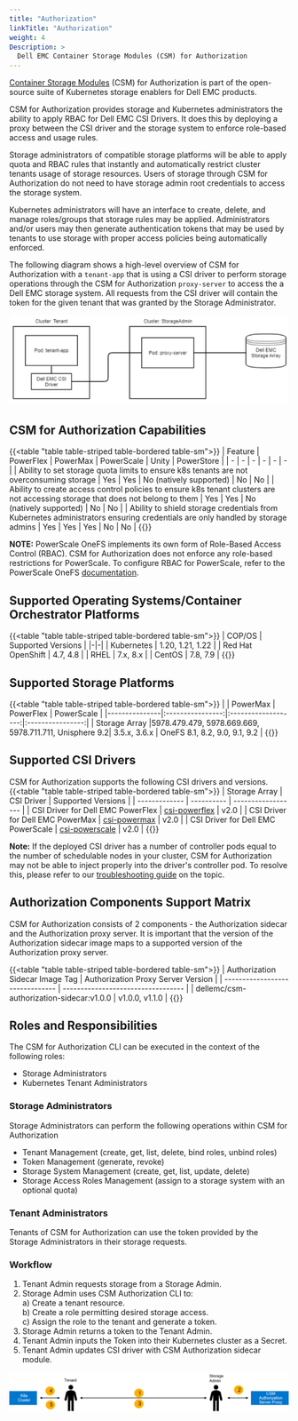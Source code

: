 ```yaml
---
title: "Authorization"
linkTitle: "Authorization"
weight: 4
Description: >
  Dell EMC Container Storage Modules (CSM) for Authorization
---
```


[Container Storage Modules](https://github.com/dell/csm) (CSM) for Authorization is part of the  open-source suite of Kubernetes storage enablers for Dell EMC products. 

CSM for Authorization provides storage and Kubernetes administrators the ability to apply RBAC for Dell EMC CSI Drivers. It does this by deploying a proxy between the CSI driver and the storage system to enforce role-based access and usage rules.

Storage administrators of compatible storage platforms will be able to apply quota and RBAC rules that instantly and automatically restrict cluster tenants usage of storage resources. Users of storage through CSM for Authorization do not need to have storage admin root credentials to access the storage system.

Kubernetes administrators will have an interface to create, delete, and manage roles/groups that storage rules may be applied. Administrators and/or users may then generate authentication tokens that may be used by tenants to use storage with proper access policies being automatically enforced.

The following diagram shows a high-level overview of CSM for Authorization with a `tenant-app` that is using a CSI driver to perform storage operations through the CSM for Authorization `proxy-server` to access the a Dell EMC storage system. All requests from the CSI driver will contain the token for the given tenant that was granted by the Storage Administrator.

![CSM for Authorization](./karavi-authorization-example.png "CSM for Authorization")

## CSM for Authorization Capabilities
{{<table "table table-striped table-bordered table-sm">}}
| Feature | PowerFlex | PowerMax | PowerScale | Unity | PowerStore |
| - | - | - | - | - | - |
| Ability to set storage quota limits to ensure k8s tenants are not overconsuming storage | Yes | Yes | No (natively supported) | No | No |
| Ability to create access control policies to ensure k8s tenant clusters are not accessing storage that does not belong to them | Yes | Yes | No (natively supported) | No | No |
| Ability to shield storage credentials from Kubernetes administrators ensuring credentials are only handled by storage admins | Yes | Yes | Yes | No | No |
{{</table>}}

__NOTE:__ PowerScale OneFS implements its own form of Role-Based Access Control (RBAC). CSM for Authorization does not enforce any role-based restrictions for PowerScale. To configure RBAC for PowerScale, refer to the PowerScale OneFS [documentation](https://www.dell.com/support/home/en-us/product-support/product/isilon-onefs/docs).

## Supported Operating Systems/Container Orchestrator Platforms
{{<table "table table-striped table-bordered table-sm">}}
| COP/OS | Supported Versions |
|-|-|
| Kubernetes    | 1.20, 1.21, 1.22 |
| Red Hat OpenShift | 4.7, 4.8 |
| RHEL          |     7.x, 8.x      |
| CentOS        |     7.8, 7.9     |
{{</table>}}

## Supported Storage Platforms

{{<table "table table-striped table-bordered table-sm">}}
|               | PowerMax         | PowerFlex | PowerScale |
|---------------|:----------------:|:-------------------:|:----------------:|
| Storage Array |5978.479.479, 5978.669.669, 5978.711.711, Unisphere 9.2|    3.5.x, 3.6.x    | OneFS 8.1, 8.2, 9.0, 9.1, 9.2 |
{{</table>}}

## Supported CSI Drivers

CSM for Authorization supports the following CSI drivers and versions.
{{<table "table table-striped table-bordered table-sm">}}
| Storage Array | CSI Driver | Supported Versions |
| ------------- | ---------- | ------------------ |
| CSI Driver for Dell EMC PowerFlex | [csi-powerflex](https://github.com/dell/csi-powerflex) | v2.0 |
| CSI Driver for Dell EMC PowerMax | [csi-powermax](https://github.com/dell/csi-powermax) | v2.0 |
| CSI Driver for Dell EMC PowerScale | [csi-powerscale](https://github.com/dell/csi-powerscale) | v2.0 |
{{</table>}}

__Note:__ If the deployed CSI driver has a number of controller pods equal to the number of schedulable nodes in your cluster, CSM for Authorization may not be able to inject properly into the driver's controller pod.
To resolve this, please refer to our [troubleshooting guide](./troubleshooting) on the topic.

## Authorization Components Support Matrix
CSM for Authorization consists of 2 components - the Authorization sidecar and the Authorization proxy server.  It is important that the version of the Authorization sidecar image maps to a supported version of the Authorization proxy server.

{{<table "table table-striped table-bordered table-sm">}}
| Authorization Sidecar Image Tag | Authorization Proxy Server Version |
| ------------------------------- | ---------------------------------- |
| dellemc/csm-authorization-sidecar:v1.0.0 | v1.0.0, v1.1.0 |
{{</table>}}
## Roles and Responsibilities

The CSM for Authorization CLI can be executed in the context of the following roles:
- Storage Administrators
- Kubernetes Tenant Administrators

### Storage Administrators

Storage Administrators can perform the following operations within CSM for Authorization

- Tenant Management (create, get, list, delete, bind roles, unbind roles)
- Token Management (generate, revoke)
- Storage System Management (create, get, list, update, delete)
- Storage Access Roles Management (assign to a storage system with an optional quota)

### Tenant Administrators

Tenants of CSM for Authorization can use the token provided by the Storage Administrators in their storage requests.

### Workflow

1) Tenant Admin requests storage from a Storage Admin.
2) Storage Admin uses CSM Authorization CLI to:<br>
    a) Create a tenant resource.<br>
    b) Create a role permitting desired storage access.<br>
    c) Assign the role to the tenant and generate a token.<br>
3) Storage Admin returns a token to the Tenant Admin.
4) Tenant Admin inputs the Token into their Kubernetes cluster as a Secret.
5) Tenant Admin updates CSI driver with CSM Authorization sidecar module.

![CSM for Authorization Workflow](./design2.png "CSM for Authorization Workflow")